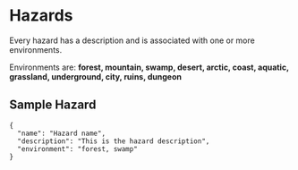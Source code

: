 # Hazards

Every hazard has a description and is associated with one or more environments. 

Environments are:
**forest, mountain, swamp, desert, arctic, coast, aquatic, grassland, underground, city, ruins, dungeon**

## Sample Hazard
    {
      "name": "Hazard name",
      "description": "This is the hazard description",
      "environment": "forest, swamp" 
    }
